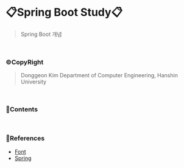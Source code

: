 # 📋Spring Boot Study📋

> Spring Boot 개념

<br>

### ©CopyRight

> Donggeon Kim
> Department of Computer Engineering, Hanshin University

<br>

### 📒Contents


</br>


### 📖References

- [Font](https://www.cookierunfont.com/#section7)
- [Spring](https://spring.io/tools)